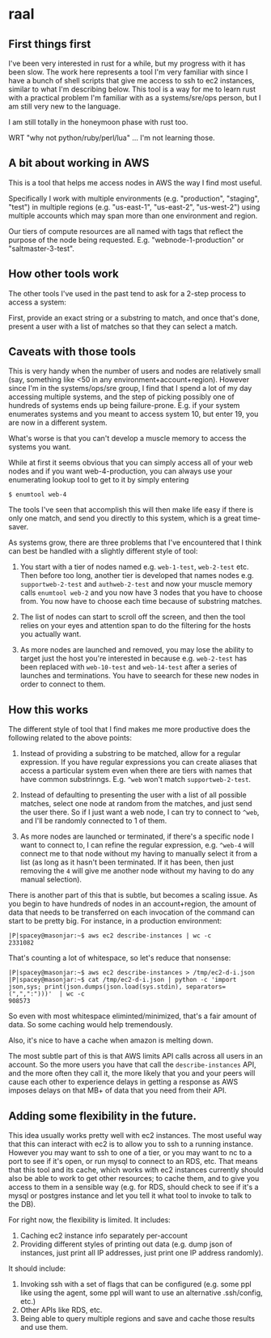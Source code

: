 # raal 

## First things first

I've been very interested in rust for a while, but my progress with it
has been slow. The work here represents a tool I'm very familiar with
since I have a bunch of shell scripts that give me access to ssh to
ec2 instances, similar to what I'm describing below.  This tool is a
way for me to learn rust with a practical problem I'm familiar with as
a systems/sre/ops person, but I am still very new to the language.

I am still totally in the honeymoon phase with rust too.

WRT "why not python/ruby/perl/lua" ... I'm not learning those.

## A bit about working in AWS
This is a tool that helps me access nodes in AWS the way I find most useful.

Specifically I work with multiple environments (e.g. "production", "staging", "test")
in multiple regions (e.g. "us-east-1", "us-east-2", "us-west-2") using multiple accounts
which may span more than one environment and region.

Our tiers of compute resources are all named with tags that reflect the purpose of the node 
being requested.  E.g. "webnode-1-production" or "saltmaster-3-test".

## How other tools work

The other tools I've used in the past tend to ask for a 2-step process to access a system:

First, provide an exact string or a substring to match, and once
that's done, present a user with a list of matches so that they can select a match.

## Caveats with those  tools

This is very handy when the number of users and nodes are relatively
small (say, something like <50 in any environment+account+region).
However since I'm in the systems/ops/sre group, I find that I spend a
lot of my day accessing multiple systems, and the step of picking
possibly one of hundreds of systems ends up being failure-prone.
E.g. if your system enumerates systems and you meant to access system
10, but enter 19, you are now in a different system.  

What's worse is that you can't develop a muscle memory to access the systems you want.

While at first it seems obvious that you can simply access all of your
web nodes and if you want web-4-production, you can always use your enumerating lookup
tool to get to it by simply entering

    $ enumtool web-4
	
The tools I've seen that accomplish this will then make life easy if
there is only one match, and send you directly to this system, which
is a great time-saver.

As systems grow, there are three problems that I've encountered that I think
can best be handled with a slightly different style of tool:

1. You start with a tier of nodes named e.g. `web-1-test`,
   `web-2-test` etc.  Then before too long, another tier is developed that 
   names nodes e.g. `supportweb-2-test` and `authweb-2-test` and now your 
   muscle memory calls `enumtool web-2` and you now have 3 nodes that you have to 
   choose from.  You now have to choose each time because of substring matches.

2. The list of nodes can start to scroll off the screen, and then the
   tool relies on your eyes and attention span to do the filtering for
   the hosts you actually want.
   
3. As more nodes are launched and removed, you may lose the ability to
   target just the host you're interested in because e.g. `web-2-test`
   has been replaced with `web-10-test` and `web-14-test` after a
   series of launches and terminations.  You have to seearch for these new
   nodes in order to connect to them.
   

## How this works

The different style of tool that I find makes me more productive does the following
related to the above points:

1. Instead of providing a substring to be matched, allow for a regular
   expression. If you have regular expressions you can create aliases
   that access a particular system even when there are tiers with names
   that have common substrinngs.  E.g. `^web` won't match `supportweb-2-test`.
   
2. Instead of defaulting to presenting the user with a list of all
   possible matches, select one node at random from the matches, and
   just send the user there.  So if I just want a web node, I can try
   to connect to `^web`, and I'll be randomly connected to 1 of them.
   
   
3. As more nodes are launched or terminated, if there's a specific
   node I want to connect to, I can refine the regular expression,
   e.g. `^web-4` will connect me to that node without my having to
   manually select it from a list (as long as it hasn't been
   terminated.  If it has been, then just removing the `4` will give
   me another node without my having to do any manual selection).
   
There is another part of this that is subtle, but becomes a scaling
issue.  As you begin to have hundreds of nodes in an account+region,
the amount of data that needs to be transferred on each invocation of
the command can start to be pretty big.  For instance, in a production
environment:

```
|P|spacey@masonjar:~$ aws ec2 describe-instances | wc -c
2331082
```

That's counting a lot of whitespace, so let's reduce that nonsense:

```
|P|spacey@masonjar:~$ aws ec2 describe-instances > /tmp/ec2-d-i.json
|P|spacey@masonjar:~$ cat /tmp/ec2-d-i.json | python -c 'import json,sys; print(json.dumps(json.load(sys.stdin), separators=(",",":")))'  | wc -c
908573
```

So even with most whitespace eliminted/minimized, that's a fair amount
of data.  So some caching would help tremendously.

Also, it's nice to have a cache when amazon is melting down.

The most subtle part of this is that AWS limits API calls across all
users in an account.  So the more users you have that call the
`describe-instances` API, and the more often they call it, the more
likely that you and your peers will cause each other to experience
delays in getting a response as AWS imposes delays on that MB+ of 
data that you need from their API.

## Adding some flexibility in the future.

This idea usually works pretty well with ec2 instances.  The most
useful way that this can interact with ec2 is to allow you to ssh to a
running instance.  However you may want to ssh to one of a tier, or
you may want to nc to a port to see if it's open, or run mysql to
connect to an RDS, etc.  That means that this tool and its cache,
which works with ec2 instances currently should also be able to work
to get other resources; to cache them, and to give you access to them
in a sensible way (e.g. for RDS, should check to see if it's a mysql
or postgres instance and let you tell it what tool to invoke to talk
to the DB).

For right now, the flexibility is limited.  It includes:

1. Caching ec2 instance info separately per-account
2. Providing different styles of printing out data (e.g. dump json of
   instances, just print all IP addresses, just print one IP address
   randomly).
   
It should include:

1. Invoking ssh with a set of flags that can be configured (e.g. some
   ppl like using the agent, some ppl will want to use an alternative
   .ssh/config, etc.)
2. Other APIs like RDS, etc.
3. Being able to query multiple regions and save and cache those results
   and use them.
